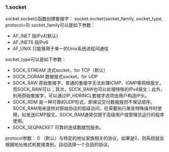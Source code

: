 ### 1.socket
socket.socket()函数创建套接字：
socket.socket(socket_family, socket_type, protocol=0)
socket_family可以是如下参数：
 - AF_INET 指IPv4(默认)
 - AF_INET6 指IPv6
 - AF_UNIX 只能够用于单一的Unix系统进程间通信
 
socket_type可以是如下参数：
 - SOCK_STREAM  流式socket，for TCP（默认）
 - SOCK_DGRAM 数据报式socket，for UDP
 - SOCK_RAW 原始套接字，普通的套接字无法处理ICMP、IGMP等网络报文，而SOCK_RAW可以；其次，SOCK_RAW也可以处理特殊的IPv4报文；此外，利用原始套接字，可以通过IP_HDRINCL套接字选项由用户构造IP头。
 - SOCK_RDM 是一种可靠的UDP形式，即保证交付数据报但不保证顺序。SOCK_RAM用来提供对原始协议的低级访问，在需要执行某些特殊操作时使用，如发送ICMP报文。SOCK_RAM通常仅限于高级用户或管理员运行的程序使用。
 - SOCK_SEQPACKET 可靠的连续数据包服务。

protocol参数：
0 （默认）与特定的地址家族相关的协议，如果是0，则系统就会根据地址格式和套接类别，自动选择一个合适的协议。
